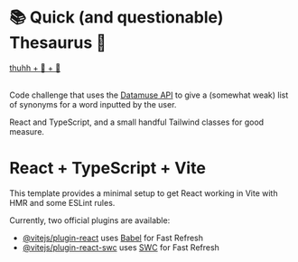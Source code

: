 # 📚 Quick (and questionable) Thesaurus 📓 
[thuhh + 🤕 + 🫏](https://schuylermk.github.io/synonyms/)<br/><br/>

Code challenge that uses the [Datamuse API](https://www.datamuse.com/api/) to give a (somewhat weak) list of synonyms for a word inputted by the user.

React and TypeScript, and a small handful Tailwind classes for good measure.

# React + TypeScript + Vite

This template provides a minimal setup to get React working in Vite with HMR and some ESLint rules.

Currently, two official plugins are available:

- [@vitejs/plugin-react](https://github.com/vitejs/vite-plugin-react/blob/main/packages/plugin-react/README.md) uses [Babel](https://babeljs.io/) for Fast Refresh
- [@vitejs/plugin-react-swc](https://github.com/vitejs/vite-plugin-react-swc) uses [SWC](https://swc.rs/) for Fast Refresh
